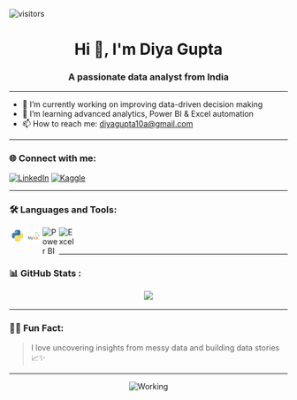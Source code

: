 ![visitors](https://visitor-badge.glitch.me/badge?page_id=diyagupta)
<h1 align="center">Hi 👋, I'm Diya Gupta</h1>
<h3 align="center">A passionate data analyst from India</h3>

---

- 🔭 I’m currently working on improving data-driven decision making  
- 🌱 I’m learning advanced analytics, Power BI & Excel automation  
- 📫 How to reach me: [diyagupta10a@gmail.com](mailto:diyagupta10a@gmail.com)

---

### 🌐 Connect with me:
[![LinkedIn](https://img.shields.io/badge/LinkedIn-blue?style=for-the-badge&logo=linkedin)](https://www.linkedin.com/in/diya-gupta-45305a295)
[![Kaggle](https://img.shields.io/badge/Kaggle-20BEFF?style=for-the-badge&logo=kaggle&logoColor=white)](https://www.kaggle.com/diya018)

---

### 🛠️ Languages and Tools:

<img align="left" alt="Python" width="30px" src="https://raw.githubusercontent.com/github/explore/main/topics/python/python.png" />
<img align="left" alt="MySQL" width="30px" src="https://raw.githubusercontent.com/github/explore/main/topics/mysql/mysql.png" />
<img align="left" alt="Power BI" width="30px" src="https://raw.githubusercontent.com/microsoft/PowerBI-Icons/main/SVG/Power-BI.svg" />
<img align="left" alt="Excel" width="30px" src="https://upload.wikimedia.org/wikipedia/commons/7/73/Microsoft_Excel_2013-2019_logo.svg" />

<br><br>

---

### 📊 GitHub Stats :

<p align="center">
  <img src="https://github-readme-stats.vercel.app/api?username=diya019-git&show_icons=true&theme=default" />
</p>

---

### 👩‍💻 Fun Fact:

> I love uncovering insights from messy data and building data stories 📈✨

---

<!-- Optional Profile Illustration -->
<p align="center">
  <img src="https://cdni.iconscout.com/illustration/premium/thumb/girl-working-on-laptop-4334054-3615374.png" alt="Working" width="400"/>
</p>
